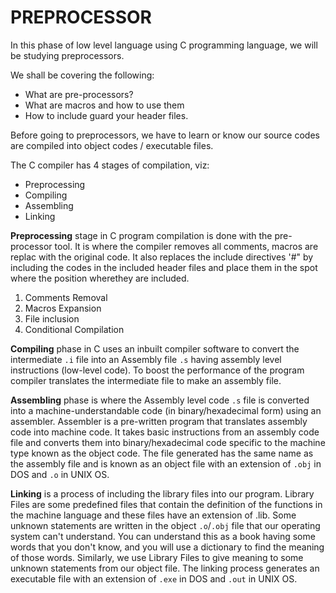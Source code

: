 # PREPROCESSOR

In this phase of low level language using C programming language, we will be studying preprocessors.

We shall be covering the following:

- What are pre-processors?
- What are macros and how to use them
- How to include guard your header files.

Before going to preprocessors, we have to learn or know our source codes are compiled into object codes / executable files.

The C compiler  has 4 stages of compilation, viz:

- Preprocessing
- Compiling
- Assembling
- Linking

**Preprocessing** stage in C program compilation is done with the pre-processor tool. It is where the compiler removes all comments, macros are replac with the original code. It also replaces the include directives '#" by including the codes in the included header files and place them in the spot where the position wherethey are included.

1. Comments Removal
1. Macros Expansion
1. File inclusion
1. Conditional Compilation

**Compiling** phase in C uses an inbuilt compiler software to convert the intermediate `.i` file into an Assembly file `.s` having assembly level instructions (low-level code). To boost the performance of the program compiler translates the intermediate file to make an assembly file.

**Assembling** phase is where the Assembly level code `.s` file is converted into a machine-understandable code (in binary/hexadecimal form) using an assembler. Assembler is a pre-written program that translates assembly code into machine code. It takes basic instructions from an assembly code file and converts them into binary/hexadecimal code specific to the machine type known as the object code.
The file generated has the same name as the assembly file and is known as an object file with an extension of `.obj` in DOS and `.o` in UNIX OS.

**Linking** is a process of including the library files into our program. Library Files are some predefined files that contain the definition of the functions in the machine language and these files have an extension of .lib. Some unknown statements are written in the object `.o`/`.obj` file that our operating system can't understand. You can understand this as a book having some words that you don't know, and you will use a dictionary to find the meaning of those words. Similarly, we use Library Files to give meaning to some unknown statements from our object file. The linking process generates an executable file with an extension of `.exe` in DOS and `.out` in UNIX OS.
